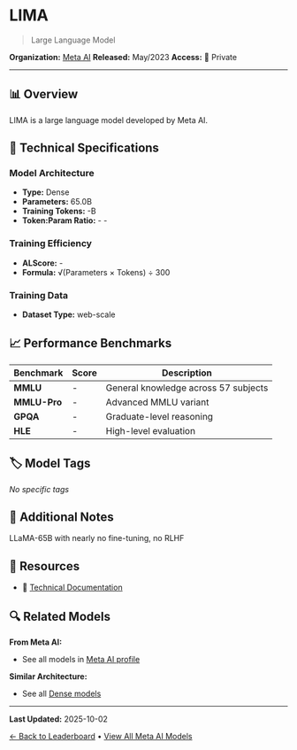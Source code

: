 # LIMA

> Large Language Model

**Organization:** [Meta AI](../../labs/meta-ai.md)
**Released:** May/2023
**Access:** 🔴 Private

---

## 📊 Overview

LIMA is a large language model developed by Meta AI.

## 🔧 Technical Specifications

### Model Architecture
- **Type:** Dense
- **Parameters:** 65.0B
- **Training Tokens:** -B
- **Token:Param Ratio:** - -

### Training Efficiency
- **ALScore:** -
- **Formula:** √(Parameters × Tokens) ÷ 300

### Training Data
- **Dataset Type:** web-scale

## 📈 Performance Benchmarks

| Benchmark | Score | Description |
|-----------|-------|-------------|
| **MMLU** | - | General knowledge across 57 subjects |
| **MMLU-Pro** | - | Advanced MMLU variant |
| **GPQA** | - | Graduate-level reasoning |
| **HLE** | - | High-level evaluation |

## 🏷️ Model Tags

_No specific tags_

## 📝 Additional Notes

LLaMA-65B with nearly no fine-tuning, no RLHF

## 🔗 Resources

- 📄 [Technical Documentation](https://arxiv.org/abs/2305.11206)

## 🔍 Related Models

**From Meta AI:**
- See all models in [Meta AI profile](../../labs/meta-ai.md)

**Similar Architecture:**
- See all [Dense models](../../architectures/dense.md)

---

**Last Updated:** 2025-10-02

[← Back to Leaderboard](../../README.md) • [View All Meta AI Models](../../labs/meta-ai.md)
